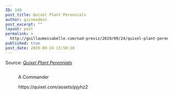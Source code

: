 ```yaml
---
ID: 149
post_title: Quixel Plant Perennials
author: gicomadmin
post_excerpt: ""
layout: post
permalink: >
  http://guillaumeisabelle.com/nad-previz/2019/09/24/quixel-plant-perennials/
published: true
post_date: 2019-09-24 13:50:10
---
```

<!-- wp:block-lab/stc-vision-block {"vision":"Plante au dessus de l'eau","dtdue":"190928"} /-->

Source: *[Quixel Plant Perennials][1]*

<!-- wp:image {"id":151} --><figure class="wp-block-image">

<img src="http://guillaumeisabelle.com/nad-previz/wp-content/uploads/sites/19/2019/09/image-26-1024x975.png" alt="" class="wp-image-151" /><figcaption>A Commander  
</figcaption></figure> <!-- /wp:image -->

<!-- wp:embed {"url":"https://quixel.com/assets/pjyhz2"} --><figure class="wp-block-embed">

<div class="wp-block-embed__wrapper">
  https://quixel.com/assets/pjyhz2
</div></figure> 

<!-- /wp:embed -->

 [1]: https://quixel.com/assets/pjyhz2